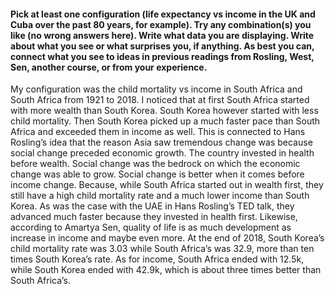 #### Pick at least one configuration (life expectancy vs income in the UK and Cuba over the past 80 years, for example). Try any combination(s) you like (no wrong answers here). Write what data you are displaying. Write about what you see or what surprises you, if anything. As best you can, connect what you see to ideas in previous readings from Rosling, West, Sen, another course, or from your experience. 

My configuration was the child mortality vs income in South Africa and South Africa from 1921 to 2018. 
I noticed that at first South Africa started with more wealth than South Korea.  South Korea however started with less child mortality. Then South Korea picked up a much faster pace than South Africa and exceeded them in income as well. This is connected to Hans Rosling’s idea that the reason Asia saw tremendous change was because social change preceded economic growth. The country invested in health before wealth. Social change was the bedrock on which the economic change was able to grow. Social change is better when it comes before income change. Because, while South Africa started out in wealth first, they still have a high child mortality rate and a much lower income than South Korea.  As was the case with the UAE in Hans Rosling’s TED talk, they advanced much faster because they invested in health first. Likewise, according to Amartya Sen, quality of life is as much development as increase in income and maybe even more. At the end of 2018, South Korea’s child mortality rate was 3.03 while South Africa’s was 32.9, more than ten times South Korea’s rate. As for income, South Africa ended with 12.5k, while South Korea ended with 42.9k, which is about three times better than South Africa’s. 
